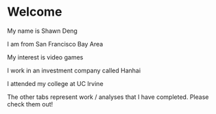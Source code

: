 # Welcome

My name is Shawn Deng

I am from San Francisco Bay Area

My interest is video games

I work in an investment company called Hanhai

I attended my college at UC Irvine

The other tabs represent work / analyses that I have completed.  Please check them out!
